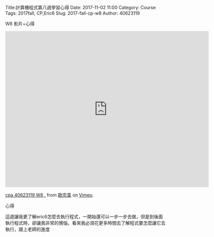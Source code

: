 Title:計算機程式第八週學習心得
Date: 2017-11-02 11:00
Category: Course
Tags: 2017fall, CP,Eric6
Slug: 2017-fall-cp-w8
Author: 40623119

W8 影片+心得

<!-- PELICAN_END_SUMMARY -->

<iframe src="https://player.vimeo.com/video/241391288" width="640" height="491" frameborder="0" webkitallowfullscreen mozallowfullscreen allowfullscreen></iframe>
<p><a href="https://vimeo.com/241391288">cpa 40623119 W8 .</a> from <a href="https://vimeo.com/user73298966">歐宗韋</a> on <a href="https://vimeo.com">Vimeo</a>.</p>


心得

這週讓我更了解eric6怎麼去執行程式，一開始還可以一步一步去做，但是到後面執行程式時，卻讓我非常的懊惱，看來我必須花更多時間去了解程式要怎麼讓它去執行，跟上老師的進度